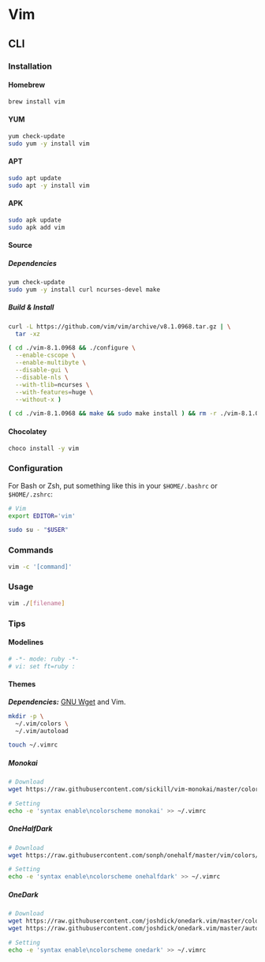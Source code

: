 # Vim

<!--
https://www.youtube.com/watch?v=gnupOrSEikQ
https://www.linkedin.com/learning/search?entityType=COURSE&keywords=vim
-->

## CLI

### Installation

#### Homebrew

```sh
brew install vim
```

#### YUM

```sh
yum check-update
sudo yum -y install vim
```

#### APT

```sh
sudo apt update
sudo apt -y install vim
```

#### APK

```sh
sudo apk update
sudo apk add vim
```

#### Source

##### Dependencies

```sh
yum check-update
sudo yum -y install curl ncurses-devel make
```

##### Build & Install

```sh
curl -L https://github.com/vim/vim/archive/v8.1.0968.tar.gz | \
  tar -xz
```

```sh
( cd ./vim-8.1.0968 && ./configure \
  --enable-cscope \
  --enable-multibyte \
  --disable-gui \
  --disable-nls \
  --with-tlib=ncurses \
  --with-features=huge \
  --without-x )
```

```sh
( cd ./vim-8.1.0968 && make && sudo make install ) && rm -r ./vim-8.1.0968
```

#### Chocolatey

```sh
choco install -y vim
```

### Configuration

For Bash or Zsh, put something like this in your `$HOME/.bashrc` or `$HOME/.zshrc`:

```sh
# Vim
export EDITOR='vim'
```

```sh
sudo su - "$USER"
```

### Commands

```sh
vim -c '[command]'
```

### Usage

```sh
vim ./[filename]
```

### Tips

#### Modelines

```rb
# -*- mode: ruby -*-
# vi: set ft=ruby :
```

#### Themes

***Dependencies:*** [GNU Wget](/gnu-wget.md) and Vim.

```sh
mkdir -p \
  ~/.vim/colors \
  ~/.vim/autoload

touch ~/.vimrc
```

##### Monokai

```sh
# Download
wget https://raw.githubusercontent.com/sickill/vim-monokai/master/colors/monokai.vim -P ~/.vim/colors

# Setting
echo -e 'syntax enable\ncolorscheme monokai' >> ~/.vimrc
```

##### OneHalfDark

```sh
# Download
wget https://raw.githubusercontent.com/sonph/onehalf/master/vim/colors/onehalfdark.vim -P ~/.vim/colors

# Setting
echo -e 'syntax enable\ncolorscheme onehalfdark' >> ~/.vimrc
```

##### OneDark

```sh
# Download
wget https://raw.githubusercontent.com/joshdick/onedark.vim/master/colors/onedark.vim -P ~/.vim/colors
wget https://raw.githubusercontent.com/joshdick/onedark.vim/master/autoload/onedark.vim -P ~/.vim/autoload

# Setting
echo -e 'syntax enable\ncolorscheme onedark' >> ~/.vimrc
```
